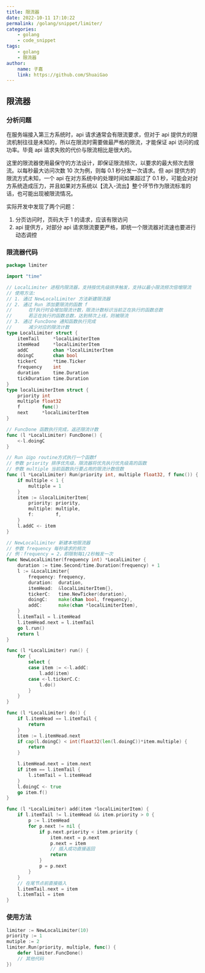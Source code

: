 ```yaml
---
title: 限流器
date: 2022-10-11 17:10:22
permalink: /golang/snippet/limiter/
categories:
    - golang
    - code_snippet
tags:
    - golang
    - 限流器
author:
    name: 子嘉
    link: https://github.com/ShuaiGao
---
```


## 限流器

### 分析问题

在服务端接入第三方系统时，api 请求通常会有限流要求，但对于 api 提供方的限流机制往往是未知的，所以在限流时需要做最严格的限流，才能保证 api 访问的成功率。毕竟 api 请求失败的代价与限流相比是很大的。

这里的限流器使用最保守的方法设计，即保证限流频次，以要求的最大频次去限流。以每秒最大访问次数 10 次为例，则每 0.1 秒分发一次请求。但 api 提供方的限流方式未知，一个 api 在对方系统中的处理时间如果超过了 0.1 秒，可能会对对方系统造成压力，并且如果对方系统以【流入-流出】整个环节作为限流标准的话，也可能出现被限流情况。

实际开发中发现了两个问题：

1. 分页访问时，页码大于 1 的请求，应该有限访问
2. api 提供方，对部分 api 请求限流要更严格，即统一个限流器对流速也要进行动态调控

### 限流器代码

```go
package limiter

import "time"

// LocalLimiter 进程内限流器，支持按优先级排序触发，支持以最小限流频次倍增限流
// 使用方法:
// 1. 通过 NewLocalLimiter 方法新建限流器
// 2. 通过 Run 添加要限流的函数 f
//		在f执行时会增加限流计数，限流计数标识当前正在执行的函数总数
//		若正在执行的函数总数，达到频次上线，则被限流
// 3. 通过 FuncDone 通知函数执行完成
//		减少对应的限流计数
type LocalLimiter struct {
	itemTail     *localLimiterItem
	itemHead     *localLimiterItem
	addC         chan *localLimiterItem
	doingC       chan bool
	tickerC      *time.Ticker
	frequency    int
	duration     time.Duration
	tickDuration time.Duration
}
type localLimiterItem struct {
	priority int
	multiple float32
	f        func()
	next     *localLimiterItem
}

// FuncDone 函数执行完成，返还限流计数
func (l *LocalLimiter) FuncDone() {
	<-l.doingC
}

// Run 以go routine方式执行一个函数f
// 参数 priority 排序优先级，限流器将优先执行优先级高的函数
// 参数 multiple 当前函数执行要占用的限流计数倍数
func (l *LocalLimiter) Run(priority int, multiple float32, f func()) {
	if multiple < 1 {
		multiple = 1
	}
	item := &localLimiterItem{
		priority: priority,
		multiple: multiple,
		f:        f,
	}
	l.addC <- item
}

// NewLocalLimiter 新建本地限流器
// 参数 frequency 每秒请求的频次
// 例：frequency = 2，即限制每1/2秒触发一次
func NewLocalLimiter(frequency int) *LocalLimiter {
	duration := time.Second/time.Duration(frequency) + 1
	l := &LocalLimiter{
		frequency: frequency,
		duration:  duration,
		itemHead:  &localLimiterItem{},
		tickerC:   time.NewTicker(duration),
		doingC:    make(chan bool, frequency),
		addC:      make(chan *localLimiterItem),
	}
	l.itemTail = l.itemHead
	l.itemHead.next = l.itemTail
	go l.run()
	return l
}

func (l *LocalLimiter) run() {
	for {
		select {
		case item := <-l.addC:
			l.add(item)
		case <-l.tickerC.C:
			l.do()
		}
	}
}

func (l *LocalLimiter) do() {
	if l.itemHead == l.itemTail {
		return
	}
	item := l.itemHead.next
	if cap(l.doingC) < int(float32(len(l.doingC))*item.multiple) {
		return
	}

	l.itemHead.next = item.next
	if item == l.itemTail {
		l.itemTail = l.itemHead
	}
	l.doingC <- true
	go item.f()
}

func (l *LocalLimiter) add(item *localLimiterItem) {
	if l.itemTail != l.itemHead && item.priority > 0 {
		p := l.itemHead
		for p.next != nil {
			if p.next.priority < item.priority {
				item.next = p.next
				p.next = item
				// 插入成功直接返回
				return
			}
			p = p.next
		}
	}
	// 在尾节点前直接插入
	l.itemTail.next = item
	l.itemTail = item
}

```

### 使用方法

```go
limiter := NewLocalLimiter(10)
priority := 1
mutiple := 2
limiter.Run(priority, multiple, func() {
    defer limiter.FuncDone()
    // 其他代码
})
```
